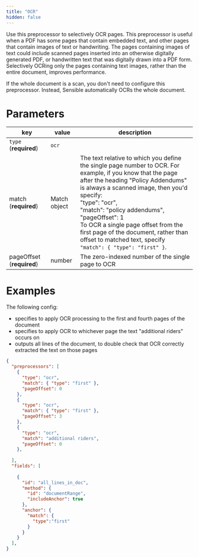 ```yaml
---
title: "OCR"
hidden: false
---
```




Use this preprocessor to selectively OCR pages. This preprocessor is useful when a PDF has some pages that contain embedded text, and other pages that contain images of text or handwriting. The pages containing images of text could include scanned pages inserted into an otherwise digitally generated PDF, or handwritten text that was digitally drawn into a PDF form. Selectively OCRing only the pages containing text images, rather than the entire document, improves performance. 

If the whole document is a scan, you don't need to configure this preprocessor. Instead, Sensible automatically OCRs the whole document.

Parameters
====

| key                       | value        | description                                                  |
| ------------------------- | ------------ | ------------------------------------------------------------ |
| `type` (**required**)     | `ocr`        |                                                              |
| match (**required**)      | Match object | The text relative to which you define the single page number to OCR.  For example, if you know that the page after the heading "Policy Addendums" is always a scanned image, then you'd specify: <br>      "type": "ocr",<br/>      "match": "policy addendums",<br/>      "pageOffset": 1<br/> To OCR a single page offset from the first page of the document, rather than offset to matched text, specify `"match": { "type": "first" }`. |
| pageOffset (**required**) | number       | The zero-indexed number of the single page to OCR            |

Examples
====

The following config:

- specifies to apply OCR processing to the first and fourth pages of the document
- specifies to apply OCR to whichever page the text "additional riders" occurs on
- outputs all lines of the document, to double check that OCR correctly extracted the text on those pages  

```json
{
  "preprocessors": [
    {
      "type": "ocr",
      "match": { "type": "first" },
      "pageOffset": 0
    },
    {
      "type": "ocr",
      "match": { "type": "first" },
      "pageOffset": 3
    },
    {
      "type": "ocr",
      "match": "additional riders",
      "pageOffset": 0
    },  
      
  ],
  "fields": [
     
    {
      "id": "all_lines_in_doc",
      "method": {
        "id": "documentRange",
        "includeAnchor": true
      },
      "anchor": {
        "match": {
          "type":"first"
        }
      }
    }
  ],
}
```

